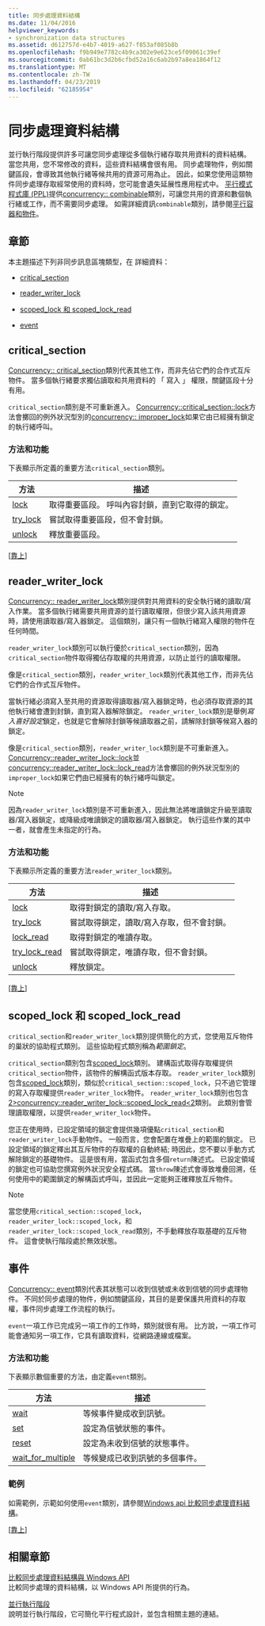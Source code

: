 ```yaml
---
title: 同步處理資料結構
ms.date: 11/04/2016
helpviewer_keywords:
- synchronization data structures
ms.assetid: d612757d-e4b7-4019-a627-f853af085b8b
ms.openlocfilehash: f9b949e7782c4b9ca302e9e623ce5f09061c39ef
ms.sourcegitcommit: 0ab61bc3d2b6cfbd52a16c6ab2b97a8ea1864f12
ms.translationtype: MT
ms.contentlocale: zh-TW
ms.lasthandoff: 04/23/2019
ms.locfileid: "62185954"
---
```

# <a name="synchronization-data-structures"></a>同步處理資料結構

並行執行階段提供許多可讓您同步處理從多個執行緒存取共用資料的資料結構。 當您共用，您不常修改的資料，這些資料結構會很有用。 同步處理物件，例如關鍵區段，會導致其他執行緒等候共用的資源可用為止。 因此，如果您使用這類物件同步處理存取經常使用的資料時，您可能會遺失延展性應用程式中。 [平行模式程式庫 (PPL)](../../parallel/concrt/parallel-patterns-library-ppl.md)提供[concurrency:: combinable](../../parallel/concrt/reference/combinable-class.md)類別，可讓您共用的資源和數個執行緒或工作，而不需要同步處理。 如需詳細資訊`combinable`類別，請參閱[平行容器和物件](../../parallel/concrt/parallel-containers-and-objects.md)。

##  <a name="top"></a> 章節

本主題描述下列非同步訊息區塊類型，在 詳細資料：

- [critical_section](#critical_section)

- [reader_writer_lock](#reader_writer_lock)

- [scoped_lock 和 scoped_lock_read](#scoped_lock)

- [event](#event)

##  <a name="critical_section"></a> critical_section

[Concurrency:: critical_section](../../parallel/concrt/reference/critical-section-class.md)類別代表其他工作，而非先佔它們的合作式互斥物件。 當多個執行緒要求獨佔讀取和共用資料的 「 寫入 」 權限，關鍵區段十分有用。

`critical_section`類別是不可重新進入。 [Concurrency::critical_section::lock](reference/critical-section-class.md#lock)方法會擲回的例外狀況型別的[concurrency:: improper_lock](../../parallel/concrt/reference/improper-lock-class.md)如果它由已經擁有鎖定的執行緒呼叫。

### <a name="methods-and-features"></a>方法和功能

下表顯示所定義的重要方法`critical_section`類別。

|方法|描述|
|------------|-----------------|
|[lock](reference/critical-section-class.md#lock)|取得重要區段。 呼叫內容封鎖，直到它取得的鎖定。|
|[try_lock](reference/critical-section-class.md#try_lock)|嘗試取得重要區段，但不會封鎖。|
|[unlock](reference/critical-section-class.md#unlock)|釋放重要區段。|

[[靠上](#top)]

##  <a name="reader_writer_lock"></a> reader_writer_lock

[Concurrency:: reader_writer_lock](../../parallel/concrt/reference/reader-writer-lock-class.md)類別提供對共用資料的安全執行緒的讀取/寫入作業。 當多個執行緒需要共用資源的並行讀取權限，但很少寫入該共用資源時，請使用讀取器/寫入器鎖定。 這個類別，讓只有一個執行緒寫入權限的物件在任何時間。

`reader_writer_lock`類別可以執行優於`critical_section`類別，因為`critical_section`物件取得獨佔存取權的共用資源，以防止並行的讀取權限。

像是`critical_section`類別，`reader_writer_lock`類別代表其他工作，而非先佔它們的合作式互斥物件。

當執行緒必須寫入至共用的資源取得讀取器/寫入器鎖定時，也必須存取資源的其他執行緒會遭到封鎖，直到寫入器解除鎖定。 `reader_writer_lock`類別是舉例*寫入喜好設定*鎖定，也就是它會解除封鎖等候讀取器之前，請解除封鎖等候寫入器的鎖定。

像是`critical_section`類別，`reader_writer_lock`類別是不可重新進入。 [Concurrency::reader_writer_lock::lock](reference/reader-writer-lock-class.md#lock)並[concurrency::reader_writer_lock::lock_read](reference/reader-writer-lock-class.md#lock_read)方法會擲回的例外狀況型別的`improper_lock`如果它們由已經擁有的執行緒呼叫鎖定。

> [!NOTE]
>  因為`reader_writer_lock`類別是不可重新進入，因此無法將唯讀鎖定升級至讀取器/寫入器鎖定，或降級成唯讀鎖定的讀取器/寫入器鎖定。 執行這些作業的其中一者，就會產生未指定的行為。

### <a name="methods-and-features"></a>方法和功能

下表顯示所定義的重要方法`reader_writer_lock`類別。

|方法|描述|
|------------|-----------------|
|[lock](reference/reader-writer-lock-class.md#lock)|取得對鎖定的讀取/寫入存取。|
|[try_lock](reference/reader-writer-lock-class.md#try_lock)|嘗試取得鎖定，讀取/寫入存取，但不會封鎖。|
|[lock_read](reference/reader-writer-lock-class.md#lock_read)|取得對鎖定的唯讀存取。|
|[try_lock_read](reference/reader-writer-lock-class.md#try_lock_read)|嘗試取得鎖定，唯讀存取，但不會封鎖。|
|[unlock](reference/reader-writer-lock-class.md#unlock)|釋放鎖定。|

[[靠上](#top)]

##  <a name="scoped_lock"></a> scoped_lock 和 scoped_lock_read

`critical_section`和`reader_writer_lock`類別提供簡化的方式，您使用互斥物件的巢狀的協助程式類別。 這些協助程式類別稱為*範圍鎖定*。

`critical_section`類別包含[scoped_lock](reference/critical-section-class.md#critical_section__scoped_lock_class)類別。 建構函式取得存取權提供`critical_section`物件，該物件的解構函式版本存取。 `reader_writer_lock`類別包含[scoped_lock](reference/reader-writer-lock-class.md#scoped_lock_class)類別，類似於`critical_section::scoped_lock`，只不過它管理的寫入存取權提供`reader_writer_lock`物件。 `reader_writer_lock`類別也包含[2&gt;concurrency::reader_writer_lock::scoped_lock_read&lt;2](reference/reader-writer-lock-class.md#scoped_lock_read_class)類別。 此類別會管理讀取權限，以提供`reader_writer_lock`物件。

您正在使用時，已設定領域的鎖定會提供幾項優點`critical_section`和`reader_writer_lock`手動物件。 一般而言，您會配置在堆疊上的範圍的鎖定。 已設定領域的鎖定釋出其互斥物件的存取權的自動終結; 時因此，您不要以手動方式解除鎖定的基礎物件。 這是很有用，當函式包含多個`return`陳述式。 已設定領域的鎖定也可協助您撰寫例外狀況安全程式碼。 當`throw`陳述式會導致堆疊回溯，任何使用中的範圍鎖定的解構函式呼叫，並因此一定能夠正確釋放互斥物件。

> [!NOTE]
>  當您使用`critical_section::scoped_lock`， `reader_writer_lock::scoped_lock`，和`reader_writer_lock::scoped_lock_read`類別，不手動釋放存取基礎的互斥物件。 這會使執行階段處於無效狀態。

##  <a name="event"></a> 事件

[Concurrency:: event](../../parallel/concrt/reference/event-class.md)類別代表其狀態可以收到信號或未收到信號的同步處理物件。 不同於同步處理的物件，例如關鍵區段，其目的是要保護共用資料的存取權，事件同步處理工作流程的執行。

`event`一項工作已完成另一項工作的工作時，類別就很有用。 比方說，一項工作可能會通知另一項工作，它具有讀取資料，從網路連線或檔案。

### <a name="methods-and-features"></a>方法和功能

下表顯示數個重要的方法，由定義`event`類別。

|方法|描述|
|------------|-----------------|
|[wait](reference/event-class.md#wait)|等候事件變成收到訊號。|
|[set](reference/event-class.md#set)|設定為信號狀態的事件。|
|[reset](reference/event-class.md#reset)|設定為未收到信號的狀態事件。|
|[wait_for_multiple](reference/event-class.md#wait_for_multiple)|等候變成已收到訊號的多個事件。|

### <a name="example"></a>範例

如需範例，示範如何使用`event`類別，請參閱[Windows api 比較同步處理資料結構](../../parallel/concrt/comparing-synchronization-data-structures-to-the-windows-api.md)。

[[靠上](#top)]

## <a name="related-sections"></a>相關章節

[比較同步處理資料結構與 Windows API](../../parallel/concrt/comparing-synchronization-data-structures-to-the-windows-api.md)<br/>
比較同步處理的資料結構，以 Windows API 所提供的行為。

[並行執行階段](../../parallel/concrt/concurrency-runtime.md)<br/>
說明並行執行階段，它可簡化平行程式設計，並包含相關主題的連結。
